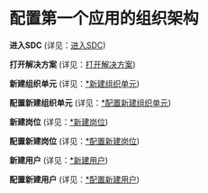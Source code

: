 # 配置第一个应用的组织架构

**进入SDC** (详见：[进入SDC](创建、计划、执行和查看第一个应用/配置第一个应用的组织架构/进入SDC.md))

**打开解决方案** (详见：[打开解决方案](创建、计划、执行和查看第一个应用/配置第一个应用的组织架构/打开解决方案.md))

**新建组织单元** (详见：[*新建组织单元](创建、计划、执行和查看第一个应用/配置第一个应用的组织架构/*新建组织单元.md))

**配置新建组织单元** (详见：[*配置新建组织单元](创建、计划、执行和查看第一个应用/配置第一个应用的组织架构/*配置新建组织单元.md))

**新建岗位** (详见：[*新建岗位](创建、计划、执行和查看第一个应用/配置第一个应用的组织架构/*新建岗位.md))

**配置新建岗位** (详见：[*配置新建岗位](创建、计划、执行和查看第一个应用/配置第一个应用的组织架构/*配置新建岗位.md))

**新建用户** (详见：[*新建用户](创建、计划、执行和查看第一个应用/配置第一个应用的组织架构/*新建用户.md))

**配置新建用户** (详见：[*配置新建用户](创建、计划、执行和查看第一个应用/配置第一个应用的组织架构/*配置新建用户.md))